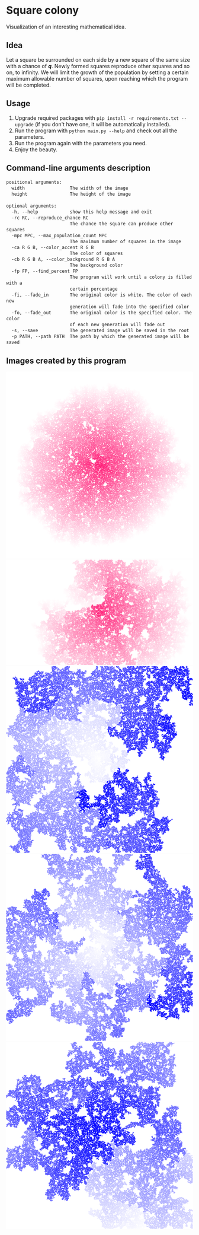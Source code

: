 # Square colony
Visualization of an interesting mathematical idea.

## Idea
Let a square be surrounded on each side by a new square of the same size with a chance of ***q***. Newly formed squares reproduce other squares and so on, to infinity.
We will limit the growth of the population by setting a certain maximum allowable number of squares, upon reaching which the program will be completed.

## Usage
1. Upgrade required packages with `pip install -r requirements.txt --upgrade` (if you don't have one, it will be automatically installed).
2. Run the program with `python main.py --help` and check out all the parameters.
3. Run the program again with the parameters you need.
4. Enjoy the beauty.

## Command-line arguments description
```
positional arguments:
  width                 The width of the image
  height                The height of the image

optional arguments:
  -h, --help            show this help message and exit
  -rc RC, --reproduce_chance RC
                        The chance the square can produce other squares
  -mpc MPC, --max_population_count MPC
                        The maximum number of squares in the image
  -ca R G B, --color_accent R G B
                        The color of squares
  -cb R G B A, --color_background R G B A
                        The background color
  -fp FP, --find_percent FP
                        The program will work until a colony is filled with a
                        certain percentage
  -fi, --fade_in        The original color is white. The color of each new
                        generation will fade into the specified color
  -fo, --fade_out       The original color is the specified color. The color
                        of each new generation will fade out
  -s, --save            The generated image will be saved in the root
  -p PATH, --path PATH  The path by which the generated image will be saved
```

## Images created by this program
![](images/1.png)
![](images/2.png)
![](images/3.png)
![](images/4.png)
![](images/5.png)
